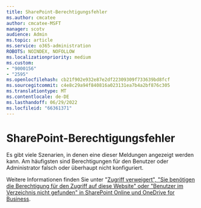```yaml
---
title: SharePoint-Berechtigungsfehler
ms.author: cmcatee
author: cmcatee-MSFT
manager: scotv
audience: Admin
ms.topic: article
ms.service: o365-administration
ROBOTS: NOINDEX, NOFOLLOW
ms.localizationpriority: medium
ms.custom:
- "9000156"
- "2595"
ms.openlocfilehash: cb21f902e932e87e2df22309309f733639bd8fcf
ms.sourcegitcommit: c4e8c29a94f840816a023131ea7b4a2bf876c305
ms.translationtype: MT
ms.contentlocale: de-DE
ms.lasthandoff: 06/29/2022
ms.locfileid: "66361371"
---
```

# <a name="sharepoint-permissions-errors"></a>SharePoint-Berechtigungsfehler

Es gibt viele Szenarien, in denen eine dieser Meldungen angezeigt werden kann. Am häufigsten sind Berechtigungen für den Benutzer oder Administrator falsch oder überhaupt nicht konfiguriert. 

Weitere Informationen finden Sie unter "[Zugriff verweigert", "Sie benötigen die Berechtigung für den Zugriff auf diese Website" oder "Benutzer im Verzeichnis nicht gefunden" in SharePoint Online und OneDrive for Business](https://docs.microsoft.com/sharepoint/support/administration/access-denied-or-need-permission-error-sharepoint-online-or-onedrive-for-business).
